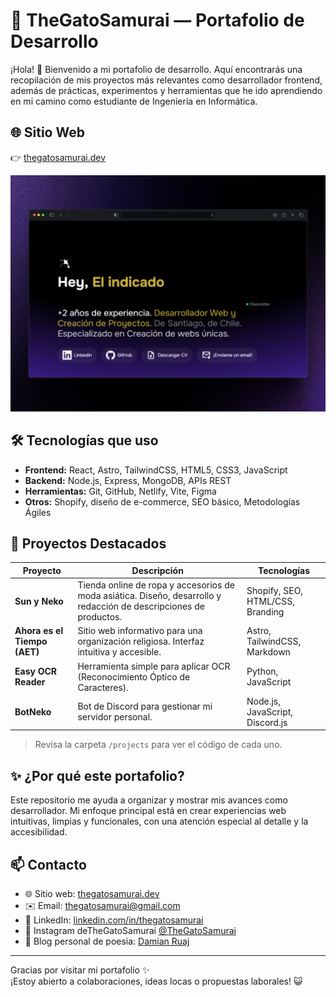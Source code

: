 # 🧪 TheGatoSamurai — Portafolio de Desarrollo

¡Hola! 👋 Bienvenido a mi portafolio de desarrollo. Aquí encontrarás una recopilación de mis proyectos más relevantes como desarrollador frontend, además de prácticas, experimentos y herramientas que he ido aprendiendo en mi camino como estudiante de Ingeniería en Informática.

## 🌐 Sitio Web

👉 [thegatosamurai.dev](https://thegatosamurai.dev)

<img src="https://github.com/TheGatoSamurai/PortfolioDev/blob/main/public/images/Portafolio.png" alt="Vista previa del portafolio" width="600"/>

## 🛠️ Tecnologías que uso

- **Frontend:** React, Astro, TailwindCSS, HTML5, CSS3, JavaScript
- **Backend:** Node.js, Express, MongoDB, APIs REST
- **Herramientas:** Git, GitHub, Netlify, Vite, Figma
- **Otros:** Shopify, diseño de e-commerce, SEO básico, Metodologías Ágiles

## 📁 Proyectos Destacados

| Proyecto                | Descripción                                                                 | Tecnologías                        |
|-------------------------|-----------------------------------------------------------------------------|------------------------------------|
| **Sun y Neko**          | Tienda online de ropa y accesorios de moda asiática. Diseño, desarrollo y redacción de descripciones de productos. | Shopify, SEO, HTML/CSS, Branding   |
| **Ahora es el Tiempo (AET)** | Sitio web informativo para una organización religiosa. Interfaz intuitiva y accesible. | Astro, TailwindCSS, Markdown       |
| **Easy OCR Reader**     | Herramienta simple para aplicar OCR (Reconocimiento Óptico de Caracteres).  | Python, JavaScript                 |
| **BotNeko**             | Bot de Discord para gestionar mi servidor personal.                         | Node.js, JavaScript, Discord.js    |

> Revisa la carpeta `/projects` para ver el código de cada uno.

## ✨ ¿Por qué este portafolio?

Este repositorio me ayuda a organizar y mostrar mis avances como desarrollador. Mi enfoque principal está en crear experiencias web intuitivas, limpias y funcionales, con una atención especial al detalle y la accesibilidad.

## 📫 Contacto

- 🌐 Sitio web: [thegatosamurai.dev](https://thegatosamurai.dev)
- ✉️ Email: thegatosamurai@gmail.com
- 💼 LinkedIn: [linkedin.com/in/thegatosamurai](https://www.linkedin.com/in/thegatosamurai/)
- 🐾 Instagram deTheGatoSamurai [@TheGatoSamurai](https://www.instagram.com/thegatosamurai/)
- 📝 Blog personal de poesia: [Damian Ruaj](https://damiancarmesi.blogspot.com/)

---

Gracias por visitar mi portafolio ✨  
¡Estoy abierto a colaboraciones, ideas locas o propuestas laborales! 😺
